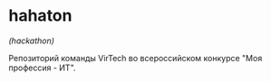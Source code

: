 # hahaton
*(hackathon)*

Репозиторий команды VirTech во всероссийском конкурсе "Моя профессия - ИТ".